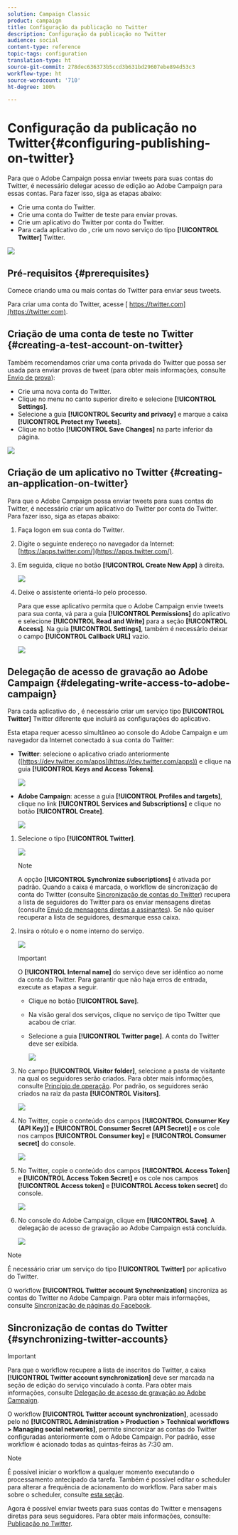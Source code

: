 ```yaml
---
solution: Campaign Classic
product: campaign
title: Configuração da publicação no Twitter
description: Configuração da publicação no Twitter
audience: social
content-type: reference
topic-tags: configuration
translation-type: ht
source-git-commit: 278dec636373b5ccd3b631bd29607ebe894d53c3
workflow-type: ht
source-wordcount: '710'
ht-degree: 100%

---
```



# Configuração da publicação no Twitter{#configuring-publishing-on-twitter}

Para que o Adobe Campaign possa enviar tweets para suas contas do Twitter, é necessário delegar acesso de edição ao Adobe Campaign para essas contas. Para fazer isso, siga as etapas abaixo:

* Crie uma conta do Twitter.
* Crie uma conta do Twitter de teste para enviar provas.
* Crie um aplicativo do Twitter por conta do Twitter.
* Para cada aplicativo do , crie um novo serviço do tipo **[!UICONTROL Twitter]** Twitter.

![](assets/social_diagram_twitter_service.png)

## Pré-requisitos {#prerequisites}

Comece criando uma ou mais contas do Twitter para enviar seus tweets.

Para criar uma conta do Twitter, acesse [ https://twitter.com](https://twitter.com).

## Criação de uma conta de teste no Twitter {#creating-a-test-account-on-twitter}

Também recomendamos criar uma conta privada do Twitter que possa ser usada para enviar provas de tweet (para obter mais informações, consulte [Envio de prova](../../social/using/publishing-on-twitter.md#sending-the-proof)):

* Crie uma nova conta do Twitter.
* Clique no menu no canto superior direito e selecione **[!UICONTROL Settings]**.
* Selecione a guia **[!UICONTROL Security and privacy]** e marque a caixa **[!UICONTROL Protect my Tweets]**.
* Clique no botão **[!UICONTROL Save Changes]** na parte inferior da página.

![](assets/social_twitter_test_page.png)

## Criação de um aplicativo no Twitter {#creating-an-application-on-twitter}

Para que o Adobe Campaign possa enviar tweets para suas contas do Twitter, é necessário criar um aplicativo do Twitter por conta do Twitter. Para fazer isso, siga as etapas abaixo:

1. Faça logon em sua conta do Twitter.
1. Digite o seguinte endereço no navegador da Internet: [https://apps.twitter.com/](https://apps.twitter.com/).
1. Em seguida, clique no botão **[!UICONTROL Create New App]** à direita.

   ![](assets/social_create_twitter_app_001.png)

1. Deixe o assistente orientá-lo pelo processo.

   Para que esse aplicativo permita que o Adobe Campaign envie tweets para sua conta, vá para a guia **[!UICONTROL Permissions]** do aplicativo e selecione **[!UICONTROL Read and Write]** para a seção **[!UICONTROL Access]**. Na guia **[!UICONTROL Settings]**, também é necessário deixar o campo **[!UICONTROL Callback URL]** vazio.

   ![](assets/social_create_twitter_app_002.png)

## Delegação de acesso de gravação ao Adobe Campaign {#delegating-write-access-to-adobe-campaign}

Para cada aplicativo do , é necessário criar um serviço tipo **[!UICONTROL Twitter]** Twitter diferente que incluirá as configurações do aplicativo.

Esta etapa requer acesso simultâneo ao console do Adobe Campaign e um navegador da Internet conectado à sua conta do Twitter:

* **Twitter**: selecione o aplicativo criado anteriormente ([https://dev.twitter.com/apps](https://dev.twitter.com/apps)) e clique na guia **[!UICONTROL Keys and Access Tokens]**.

   ![](assets/social_twitter_service_002.png)

* **Adobe Campaign**: acesse a guia **[!UICONTROL Profiles and targets]**, clique no link **[!UICONTROL Services and Subscriptions]** e clique no botão **[!UICONTROL Create]**.

   ![](assets/social_twitter_service_007.png)

1. Selecione o tipo **[!UICONTROL Twitter]**.

   ![](assets/social_twitter_service_008.png)

   >[!NOTE]
   >
   >A opção **[!UICONTROL Synchronize subscriptions]** é ativada por padrão. Quando a caixa é marcada, o workflow de sincronização de conta do Twitter (consulte [Sincronização de contas do Twitter](#synchronizing-twitter-accounts)) recupera a lista de seguidores do Twitter para os enviar mensagens diretas (consulte [Envio de mensagens diretas a assinantes](../../social/using/publishing-on-twitter.md#sending-direct-messages-to-subscribers)). Se não quiser recuperar a lista de seguidores, desmarque essa caixa.

1. Insira o rótulo e o nome interno do serviço.

   ![](assets/social_twitter_service_009.png)

   >[!IMPORTANT]
   >
   >O **[!UICONTROL Internal name]** do serviço deve ser idêntico ao nome da conta do Twitter. Para garantir que não haja erros de entrada, execute as etapas a seguir.

   * Clique no botão **[!UICONTROL Save]**.
   * Na visão geral dos serviços, clique no serviço de tipo Twitter que acabou de criar.
   * Selecione a guia **[!UICONTROL Twitter page]**. A conta do Twitter deve ser exibida.

      ![](assets/social_twitter_service_010.png)

1. No campo **[!UICONTROL Visitor folder]**, selecione a pasta de visitante na qual os seguidores serão criados. Para obter mais informações, consulte [Princípio de operação](../../social/using/publishing-on-twitter.md#operating-principle). Por padrão, os seguidores serão criados na raiz da pasta **[!UICONTROL Visitors]**.

   ![](assets/social_twitter_service_010_b.png)

1. No Twitter, copie o conteúdo dos campos **[!UICONTROL Consumer Key (API Key)]** e **[!UICONTROL Consumer Secret (API Secret)]** e os cole nos campos **[!UICONTROL Consumer key]** e **[!UICONTROL Consumer secret]** do console.

   ![](assets/social_twitter_service_012.png)

1. No Twitter, copie o conteúdo dos campos **[!UICONTROL Access Token]** e **[!UICONTROL Access Token Secret]** e os cole nos campos **[!UICONTROL Access token]** e **[!UICONTROL Access token secret]** do console.

   ![](assets/social_twitter_service_013.png)

1. No console do Adobe Campaign, clique em **[!UICONTROL Save]**. A delegação de acesso de gravação ao Adobe Campaign está concluída.

   ![](assets/social_twitter_service_014.png)

>[!NOTE]
>
>É necessário criar um serviço do tipo **[!UICONTROL Twitter]** por aplicativo do Twitter.

O workflow **[!UICONTROL Twitter account Synchronization]** sincroniza as contas do Twitter no Adobe Campaign. Para obter mais informações, consulte [Sincronização de páginas do Facebook](../../social/using/publishing-on-facebook-walls.md#synchronizing-facebook-pages).

## Sincronização de contas do Twitter {#synchronizing-twitter-accounts}

>[!IMPORTANT]
>
>Para que o workflow recupere a lista de inscritos do Twitter, a caixa **[!UICONTROL Twitter account synchronization]** deve ser marcada na seção de edição do serviço vinculado à conta. Para obter mais informações, consulte [Delegação de acesso de gravação ao Adobe Campaign](#delegating-write-access-to-adobe-campaign).

O workflow **[!UICONTROL Twitter account synchronization]**, acessado pelo nó **[!UICONTROL Administration > Production > Technical workflows > Managing social networks]**, permite sincronizar as contas do Twitter configuradas anteriormente com o Adobe Campaign. Por padrão, esse workflow é acionado todas as quintas-feiras às 7:30 am.

>[!NOTE]
>
>É possível iniciar o workflow a qualquer momento executando o processamento antecipado da tarefa. Também é possível editar o scheduler para alterar a frequência de acionamento do workflow. Para saber mais sobre o scheduler, consulte [esta seção](../../workflow/using/scheduler.md).

Agora é possível enviar tweets para suas contas do Twitter e mensagens diretas para seus seguidores. Para obter mais informações, consulte: [Publicação no Twitter](../../social/using/publishing-on-twitter.md).
